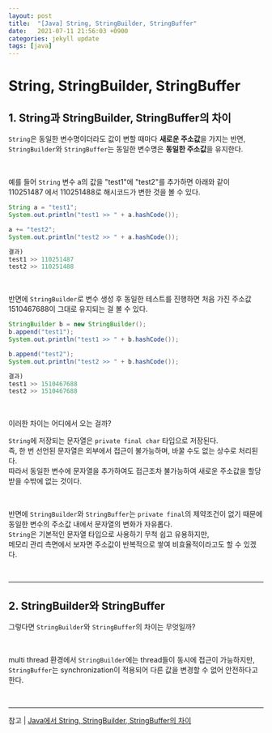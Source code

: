 ```yaml
---
layout: post
title:  "[Java] String, StringBuilder, StringBuffer"
date:   2021-07-11 21:56:03 +0900
categories: jekyll update
tags: [java]
---
```

# String, StringBuilder, StringBuffer

## 1. String과 StringBuilder, StringBuffer의 차이
`String`은 동일한 변수명이더라도 값이 변할 때마다 **새로운 주소값**을 가지는 반면,  
`StringBuilder`와 `StringBuffer`는 동일한 변수명은 **동일한 주소값**을 유지한다.  

<br>

예를 들어 `String` 변수 a의 값을 "test1"에 "test2"를 추가하면
아래와 같이 110251487 에서 110251488로 해시코드가 변한 것을 볼 수 있다.

```java
String a = "test1";
System.out.println("test1 >> " + a.hashCode());

a += "test2";
System.out.println("test2 >> " + a.hashCode());

결과)
test1 >> 110251487
test2 >> 110251488
```

<br>

반면에 `StringBuilder`로 변수 생성 후 동일한 테스트를 진행하면 
처음 가진 주소값 1510467688이 그대로 유지되는 걸 볼 수 있다.

```java
StringBuilder b = new StringBuilder();
b.append("test1");
System.out.println("test1 >> " + b.hashCode());

b.append("test2");
System.out.println("test2 >> " + b.hashCode());

결과)
test1 >> 1510467688
test2 >> 1510467688
```

<br>

이러한 차이는 어디에서 오는 걸까?

`String`에 저장되는 문자열은 `private final char` 타입으로 저장된다.  
즉, 한 번 선언된 문자열은 외부에서 접근이 불가능하며, 바꿀 수도 없는 상수로 처리된다.  
따라서 동일한 변수에 문자열을 추가하여도 접근조차 불가능하여 새로운 주소값을 할당받을 수밖에 없는 것이다.  

<br>

반면에 `StringBuilder`와 `StringBuffer`는 `private final`의 제약조건이 없기 때문에 동일한 변수의 주소값 내에서 문자열의 변화가 자유롭다.  
`String`은 기본적인 문자열 타입으로 사용하기 무척 쉽고 유용하지만,  
메모리 관리 측면에서 보자면 주소값이 반복적으로 쌓여 비효율적이라고도 할 수 있겠다.  

<br>

---
## 2. StringBuilder와 StringBuffer

그렇다면 `StringBuilder`와 `StringBuffer`의 차이는 무엇일까?

<br>

multi thread 환경에서
`StringBuilder`에는 thread들이 동시에 접근이 가능하지만,  
`StringBuffer`는 synchronization이 적용되어 다른 값을 변경할 수 없어 안전하다고 한다. 

<br>

---
참고 | [Java에서 String, StringBuilder, StringBuffer의 차이](https://novemberde.github.io/2017/04/15/String_0.html)




